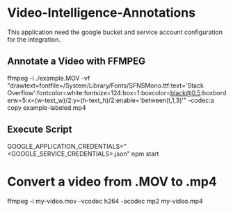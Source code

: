 # Video-Intelligence-Annotations

This application need the google bucket and service account configuration for the integration.

## Annotate a Video with FFMPEG
ffmpeg -i ./example.MOV -vf "drawtext=fontfile=/System/Library/Fonts/SFNSMono.ttf:text='Stack Overflow':fontcolor=white:fontsize=124:box=1:boxcolor=black@0.5:boxborderw=5:x=(w-text_w)/2:y=(h-text_h)/2:enable='between(t,1,3)'" -codec:a copy example-labeled.mp4


## Execute Script
GOOGLE_APPLICATION_CREDENTIALS="<GOOGLE_SERVICE_CREDENTIALS>.json" npm start


# Convert a video from .MOV to .mp4
ffmpeg -i my-video.mov -vcodec h264 -acodec mp2 my-video.mp4


 
